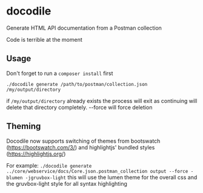 # docodile

Generate HTML API documentation from a Postman collection

Code is terrible at the moment

Usage
-----

Don't forget to run a ```composer install``` first

```./docodile generate /path/to/postman/collection.json /my/output/directory```

if ```/my/output/directory``` already exists the process will exit as continuing will delete that directory completely. --force will force deletion

Theming
-------

Docodile now supports switching of themes from bootswatch (https://bootswatch.com/3/) and highlightjs' bundled styles (https://highlightjs.org/)

For example:
```./docodile generate ../core/webservice/docs/Core.json.postman_collection output --force -blumen -jgruvbox-light```
this will use the lumen theme for the overall css and the gruvbox-light style for all syntax highlighting
